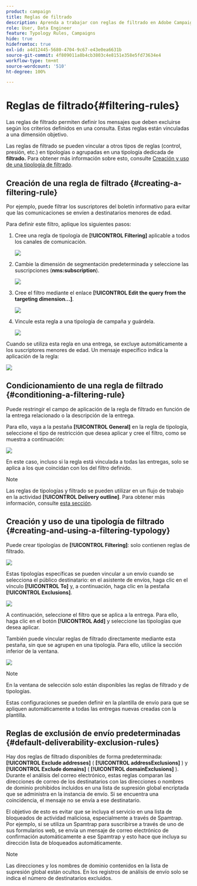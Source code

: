 ```yaml
---
product: campaign
title: Reglas de filtrado
description: Aprenda a trabajar con reglas de filtrado en Adobe Campaign
role: User, Data Engineer
feature: Typology Rules, Campaigns
hide: true
hidefromtoc: true
exl-id: a4d12445-5680-4704-9c67-e43e0ea6631b
source-git-commit: 4f809011a8b4cb3803c4e8151e358e5fd73634e4
workflow-type: tm+mt
source-wordcount: '510'
ht-degree: 100%

---
```


# Reglas de filtrado{#filtering-rules}

Las reglas de filtrado permiten definir los mensajes que deben excluirse según los criterios definidos en una consulta. Estas reglas están vinculadas a una dimensión objetivo.

Las reglas de filtrado se pueden vincular a otros tipos de reglas (control, presión, etc.) en tipologías o agrupadas en una tipología dedicada de **filtrado.** Para obtener más información sobre esto, consulte [Creación y uso de una tipología de filtrado](#creating-and-using-a-filtering-typology).

## Creación de una regla de filtrado {#creating-a-filtering-rule}

Por ejemplo, puede filtrar los suscriptores del boletín informativo para evitar que las comunicaciones se envíen a destinatarios menores de edad.

Para definir este filtro, aplique los siguientes pasos:

1. Cree una regla de tipología de **[!UICONTROL Filtering]** aplicable a todos los canales de comunicación.

   ![](assets/campaign_opt_create_filter_01.png)

1. Cambie la dimensión de segmentación predeterminada y seleccione las suscripciones (**nms:subscription**).

   ![](assets/campaign_opt_create_filter_02.png)

1. Cree el filtro mediante el enlace **[!UICONTROL Edit the query from the targeting dimension...]**.

   ![](assets/campaign_opt_create_filter_03.png)

1. Vincule esta regla a una tipología de campaña y guárdela.

   ![](assets/campaign_opt_create_filter_04.png)

Cuando se utiliza esta regla en una entrega, se excluye automáticamente a los suscriptores menores de edad. Un mensaje específico indica la aplicación de la regla:

![](assets/campaign_opt_create_filter_05.png)

## Condicionamiento de una regla de filtrado {#conditioning-a-filtering-rule}

Puede restringir el campo de aplicación de la regla de filtrado en función de la entrega relacionado o la descripción de la entrega.

Para ello, vaya a la pestaña **[!UICONTROL General]** en la regla de tipología, seleccione el tipo de restricción que desea aplicar y cree el filtro, como se muestra a continuación:

![](assets/campaign_opt_create_filter_06.png)

En este caso, incluso si la regla está vinculada a todas las entregas, solo se aplica a los que coincidan con los del filtro definido.

>[!NOTE]
>
>Las reglas de tipologías y filtrado se pueden utilizar en un flujo de trabajo en la actividad **[!UICONTROL Delivery outline]**. Para obtener más información, consulte [esta sección](../../workflow/using/delivery-outline.md).

## Creación y uso de una tipología de filtrado {#creating-and-using-a-filtering-typology}

Puede crear tipologías de **[!UICONTROL Filtering]**: solo contienen reglas de filtrado.

![](assets/campaign_opt_create_typo_filtering.png)

Estas tipologías específicas se pueden vincular a un envío cuando se selecciona el público destinatario: en el asistente de envíos, haga clic en el vínculo **[!UICONTROL To]** y, a continuación, haga clic en la pestaña **[!UICONTROL Exclusions]**.

![](assets/campaign_opt_apply_typo_filtering.png)

A continuación, seleccione el filtro que se aplica a la entrega. Para ello, haga clic en el botón **[!UICONTROL Add]** y seleccione las tipologías que desea aplicar.

También puede vincular reglas de filtrado directamente mediante esta pestaña, sin que se agrupen en una tipología. Para ello, utilice la sección inferior de la ventana.

![](assets/campaign_opt_select_typo_filtering.png)

>[!NOTE]
>
>En la ventana de selección solo están disponibles las reglas de filtrado y de tipologías.
>
>Estas configuraciones se pueden definir en la plantilla de envío para que se apliquen automáticamente a todas las entregas nuevas creadas con la plantilla.
>

## Reglas de exclusión de envío predeterminadas {#default-deliverability-exclusion-rules}

Hay dos reglas de filtrado disponibles de forma predeterminada: **[!UICONTROL Exclude addresses]** ( **[!UICONTROL addressExclusions]** ) y **[!UICONTROL Exclude domains]** ( **[!UICONTROL domainExclusions]** ). Durante el análisis del correo electrónico, estas reglas comparan las direcciones de correo de los destinatarios con las direcciones o nombres de dominio prohibidos incluidos en una lista de supresión global encriptada que se administra en la instancia de envío. Si se encuentra una coincidencia, el mensaje no se envía a ese destinatario.

El objetivo de esto es evitar que se incluya el servicio en una lista de bloqueados de actividad maliciosa, especialmente a través de Spamtrap. Por ejemplo, si se utiliza un Spamtrap para suscribirse a través de uno de sus formularios web, se envía un mensaje de correo electrónico de confirmación automáticamente a ese Spamtrap y esto hace que incluya su dirección lista de bloqueados automáticamente.

>[!NOTE]
>
>Las direcciones y los nombres de dominio contenidos en la lista de supresión global están ocultos. En los registros de análisis de envío solo se indica el número de destinatarios excluidos.
